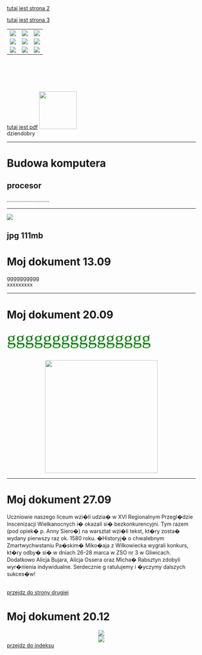 <!DOCTYPE html>
<html>
<head>
<link href="style.css" rel="stylesheet" type="text/css">

</head>
<body>

<br><br><br><br>




<a href="drugaaaa.html">tutaj jest strona 2</a> <br>

<a href="trzeciaaaa.html">tutaj jest strona 3</a> <br>




<table>

<tr>
<td><img src="maziaj.gif"></td>  <td><img src="male1.jpg"></td>  <td><img src="maziaj.gif"></td>
</tr>

<tr>
<td><img src="male1.jpg"></td>  <td><img src="maziaj.gif"></td>  <td><img src="male1.jpg"></td>
</tr>

<tr>
<td><img src="maziaj.gif"></td>  <td><img src="male1.jpg"></td>  <td><img src="maziaj.gif"></td>
</tr>

</table>




<br><br><br><br>









<a href="moja kopia.pdf">tutaj jest pdf</a>
<img src="cieszy.gif"  width="100px"   >
<br>dziendobry

<hr>

<h1>Budowa komputera</h1>

<h2>procesor</h2>
............................
<hr>
<img src="krakow.jpg"> <h2>jpg 111mb</h2>







<h1>Moj dokument 13.09</h1> 

gggggggggg  <br> xxxxxxxxx
<hr>
<h1>Moj dokument 20.09</h1>

<font color="green" size="30px" face="Tahoma">gggggggggggggggg</font>
<br><br>
<center><img src="kwiatki.jpg" width="300px"></center>
<hr>
<h1>Moj dokument 27.09</h1>


<p>Uczniowie naszego liceum wzi�li udzia� w XVI Regionalnym 
Przegl�dzie Inscenizacji Wielkanocnych i� okazali si� 
bezkonkurencyjni.
Tym razem (pod opiek� p. Anny Siero�) na warsztat
 wzi�li tekst, kt�ry zosta� wydany pierwszy raz ok.
 1580 roku. �Historyj� o chwalebnym Zmartwychwstaniu
 Pa�skim� Miko�aja z Wilkowiecka wygrali konkurs, 
kt�ry odby� si� w dniach 26-28 marca w ZSO nr 3 w Gliwicach.
 Dodatkowo Alicja Bujara, Alicja Ossera oraz Micha�
 Rabsztyn zdobyli wyr�nienia indywidualne. Serdecznie 
g ratulujemy i �yczymy dalszych sukces�w!</p>

<br>
<a href="drugastrona.html">przejdz do strony drugiej</a>
<h1>Moj dokument 20.12</h1>
<center><img src="maziaj.gif"></center>
<center><img src="gwiazdki.gif"></center>
<a href=index1111.html> przejdz do indeksu</a>
</body>
</html>
